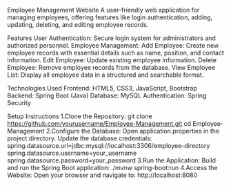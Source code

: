 Employee Management Website
A user-friendly web application for managing employees, offering features like login authentication, adding, updating, deleting, and editing employee records.

Features
User Authentication:
Secure login system for administrators and authorized personnel.
Employee Management:
Add Employee: Create new employee records with essential details such as name, position, and contact information.
Edit Employee: Update existing employee information.
Delete Employee: Remove employee records from the database.
View Employee List: Display all employee data in a structured and searchable format.

Technologies Used
Frontend:
HTML5, CSS3, JavaScript, Bootstrap
Backend:
Spring Boot (Java)
Database:
MySQL
Authentication:
Spring Security

Setup Instructions
1.Clone the Repository:
git clone https://github.com/yourusername/Employee-Management.git
cd Employee-Management
2.Configure the Database:
Open application.properties in the project directory.
Update the database credentials:
spring.datasource.url=jdbc:mysql://localhost:3306/employee-directory
spring.datasource.username=your_username
spring.datasource.password=your_password
3.Run the Application:
Build and run the Spring Boot application:
./mvnw spring-boot:run
4.Access the Website:
Open your browser and navigate to:
http://localhost:8080
